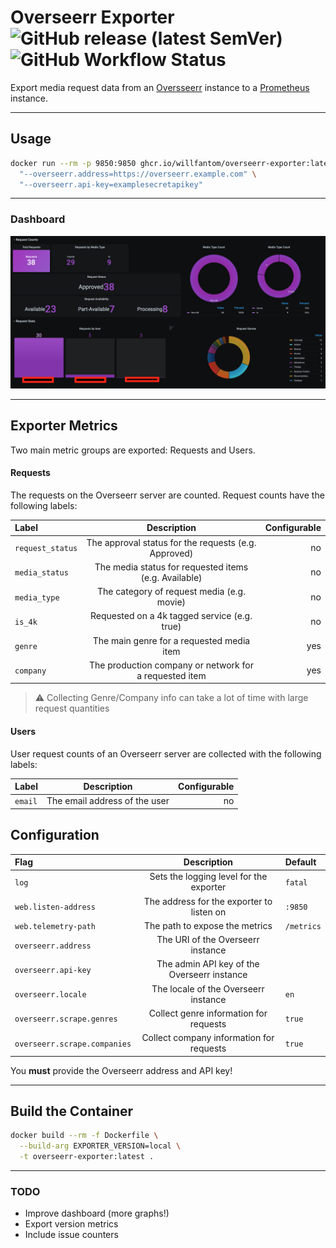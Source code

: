 # Overseerr Exporter    ![GitHub release (latest SemVer)](https://img.shields.io/github/v/tag/willfantom/overseerr-exporter?display_name=tag&label=%20&sort=semver)  ![GitHub Workflow Status](https://img.shields.io/github/actions/workflow/status/willfantom/overseerr-exporter/release.yml?label=%20&logo=github)

Export media request data from an [Oversseerr](https://overseerr.dev) instance to a [Prometheus](https://prometheus.io) instance.

---

## Usage

```bash
docker run --rm -p 9850:9850 ghcr.io/willfantom/overseerr-exporter:latest \
  "--overseerr.address=https://overseerr.example.com" \
  "--overseerr.api-key=examplesecretapikey"
```

---

### Dashboard

![example-dash](./grafana/dashboard.png)

---

## Exporter Metrics

Two main metric groups are exported: Requests and Users.

#### Requests

The requests on the Overseerr server are counted. Request counts have the following labels:

| Label            |                      Description                       | Configurable |
| :--------------- | :----------------------------------------------------: | -----------: |
| `request_status` |  The approval status for the requests (e.g. Approved)  |           no |
| `media_status`   | The media status for requested items (e.g. Available)  |           no |
| `media_type`     |       The category of request media (e.g. movie)       |           no |
| `is_4k`          |      Requested on a 4k tagged service (e.g. true)      |           no |
| `genre`          |       The main genre for a requested media item        |          yes |
| `company`        | The production company or network for a requested item |          yes |

> ⚠️  Collecting Genre/Company info can take a lot of time with large request quantities

#### Users

User request counts of an Overseerr server are collected with the following labels:

| Label   |          Description          | Configurable |
| :------ | :---------------------------: | -----------: |
| `email` | The email address of the user |           no |


## Configuration

| Flag                         |                 Description                 | Default    |
| :--------------------------- | :-----------------------------------------: | :--------- |
| `log`                        |   Sets the logging level for the exporter   | `fatal`    |
| `web.listen-address`         |  The address for the exporter to listen on  | `:9850`    |
| `web.telemetry-path`         |       The path to expose the metrics        | `/metrics` |
| `overseerr.address`          |      The URI of the Overseerr instance      |            |
| `overseerr.api-key`          | The admin API key of the Overseerr instance |            |
| `overseerr.locale`           |    The locale of the Overseerr instance     | `en`       |
| `overseerr.scrape.genres`    |   Collect genre information for requests    | `true`     |
| `overseerr.scrape.companies` |  Collect company information for requests   | `true`     |

You **must** provide the Overseerr address and API key!

---

## Build the Container

```bash
docker build --rm -f Dockerfile \
  --build-arg EXPORTER_VERSION=local \
  -t overseerr-exporter:latest .
```

---

### TODO

 - Improve dashboard (more graphs!)
 - Export version metrics
 - Include issue counters
